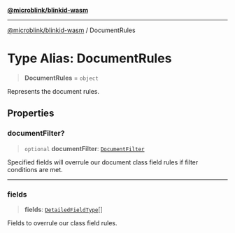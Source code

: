 [**@microblink/blinkid-wasm**](../README.md)

***

[@microblink/blinkid-wasm](../README.md) / DocumentRules

# Type Alias: DocumentRules

> **DocumentRules** = `object`

Represents the document rules.

## Properties

### documentFilter?

> `optional` **documentFilter**: [`DocumentFilter`](DocumentFilter.md)

Specified fields will overrule our document class field rules if filter
conditions are met.

***

### fields

> **fields**: [`DetailedFieldType`](DetailedFieldType.md)[]

Fields to overrule our class field rules.
